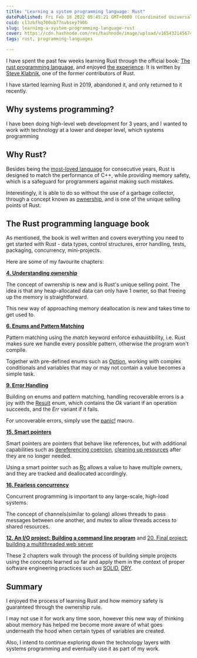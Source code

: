 ```yaml
---
title: "Learning a system programming language: Rust"
datePublished: Fri Feb 18 2022 05:45:21 GMT+0000 (Coordinated Universal Time)
cuid: cl3zbfhq700ob77nvbsey790b
slug: learning-a-system-programming-language-rust
cover: https://cdn.hashnode.com/res/hashnode/image/upload/v1654321456742/KHmxw54h9.jpeg
tags: rust, programming-languages

---
```


I have spent the past few weeks learning Rust through the official book: [The rust programming language](https://doc.rust-lang.org/stable/book/), and enjoyed [the experience](https://github.com/hanchiang/learn-rust). It is written by [Steve Klabnik](https://twitter.com/steveklabnik?ref_src=twsrc%5Egoogle%7Ctwcamp%5Eserp%7Ctwgr%5Eauthor), one of the former contributors of Rust.

I have started learning Rust in 2019, abandoned it, and only returned to it recently.

## Why systems programming?

I have been doing high-level web development for 3 years, and I wanted to work with technology at a lower and deeper level, which systems programming

## Why Rust?

Besides being the [most-loved language](https://insights.stackoverflow.com/survey/2021) for consecutive years, Rust is designed to match the performance of C++, while providing memory safety, which is a safeguard for programmers against making such mistakes.

Interestingly, it is able to do so without the use of a garbage collector, through a concept known as [ownership](https://doc.rust-lang.org/book/ch04-00-understanding-ownership.html), and is one of the unique selling points of Rust.

## The Rust programming language book

As mentioned, the book is well written and covers everything you need to get started with Rust - data types, control structures, error handling, tests, packaging, concurrency, mini-projects.

Here are some of my favourite chapters:

**[4. Understanding ownership](https://doc.rust-lang.org/stable/book/ch04-00-understanding-ownership.html)**

The concept of ownership is new and is Rust's unique selling point. The idea is that any heap-allocated data can only have 1 owner, so that freeing up the memory is straightforward.

This new way of approaching memory deallocation is new and takes time to get used to.

**[6. Enums and Pattern Matching](https://doc.rust-lang.org/book/ch06-00-enums.html)**

Pattern matching using the _match_ keyword enforce exhaustibility, i.e. Rust makes sure we handle every possible pattern, otherwise the program won't compile.

Together with pre-defined enums such as [Option](https://doc.rust-lang.org/std/option/), working with complex conditionals and variables that may or may not contain a value becomes a simple task.

**[9. Error Handling](https://doc.rust-lang.org/book/ch09-00-error-handling.html)**

Building on enums and pattern matching, handling recoverable errors is a joy with the [Result](https://doc.rust-lang.org/std/result/enum.Result.html) enum, which contains the _Ok_ variant if an operation succeeds, and the _Err_ variant if it fails.

For uncoverable errors, simply use the [panic!](https://doc.rust-lang.org/std/macro.panic.html) macro.

**[15. Smart pointers](https://doc.rust-lang.org/stable/book/ch15-00-smart-pointers.html)**

Smart pointers are pointers that behave like references, but with additional capabilities such as [dereferencing coercion](https://doc.rust-lang.org/std/ops/trait.Deref.html), [cleaning up resources](https://doc.rust-lang.org/std/ops/trait.Drop.html) after they are no longer needed.

Using a smart pointer such as [Rc](https://doc.rust-lang.org/std/rc/struct.Rc.html) allows a value to have multiple owners, and they are tracked and deallocated accordingly.

**[16. Fearless concurrency](https://doc.rust-lang.org/stable/book/ch16-00-concurrency.html)**

Concurrent programming is important to any large-scale, high-load systems.

The concept of channels(similar to golang) allows threads to pass messages between one another, and mutex to allow threads access to shared resources.

**[12. An I/O project: Building a command line program](https://doc.rust-lang.org/stable/book/ch12-00-an-io-project.html)** and [20. Final project: building a multithreaded web server](https://doc.rust-lang.org/stable/book/ch20-00-final-project-a-web-server.html)

These 2 chapters walk through the process of building simple projects using the concepts learned so far and apply them in the context of proper software engineering practices such as [SOLID](https://en.wikipedia.org/wiki/SOLID), [DRY](https://en.wikipedia.org/wiki/Don%27t_repeat_yourself).

## Summary

I enjoyed the process of learning Rust and how memory safety is guaranteed through the ownership rule.

I may not use it for work any time soon, however this new way of thinking about memory has helped me become more aware of what goes underneath the hood when certain types of variables are created.

Also, I intend to continue exploring down the technology layers with systems programming and eventually use it as part of my work.
